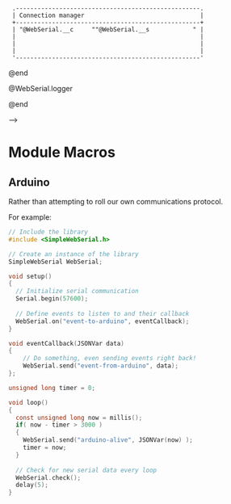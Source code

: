 <!--
attribute: 
version:  0.0.1
language: en
narrator: UK English Female
title: Module Macros for WebSerial
comment:  This is placeholder module to save macros used in other modules.

@version_history 

@end

script: https://unpkg.com/simple-web-serial@latest/dist/simple-web-serial.min.js

@WebSerial.connectButton
<script id="connect" input="submit" default="Press to connect"></script>
@end

@WebSerial.status
<script>
    send.output("Initialise");

    if( window.connection )
    {
        send.output("Reuse existing connection");
        /* may need to revisit this section */
        //window.connection.removeListeners();
    }
    else
    {
        send.output("Creating connection");
        window.connection = SimpleWebSerial.setupSerialConnection({
            //warnAboutUnregisteredEvents: false,
        });
    }
    
    function status_update()
    {
        if( window.connection.ready() == null )
            send.output("Disconnected");
        else
            send.output("Connected");
    }

    document.getElementById("connect").addEventListener("click", function() {
        send.output("Connecting");
        window.connection.startConnection();
        status_update();
    });

    window.connection.on("logger", function(msg)
    {
        console.log(msg)
    });

    setInterval(status_update, 1000);

    "LIA: wait"
</script>
@end

@WebSerial.__c
    @WebSerial.connectButton
@end

@WebSerial.__s
    @WebSerial.status
@end

@WebSerial.defaultManager
<!--
style="max-width: 400px;" -->
```` ascii
 .---------------------------------------------------.
 | Connection manager                                |
 +---------------------------------------------------+          
 | "@WebSerial.__c     ""@WebSerial.__s            " | 
 |                                                   |
 |                                                   |
 |                                                   |
 '---------------------------------------------------'
````
@end

@WebSerial.logger
<script>
    console.log( "$(@0)" )
</script>
@end

-->

# Module Macros

## Arduino

Rather than attempting to roll our own communications protocol.

For example:

```c
// Include the library
#include <SimpleWebSerial.h>

// Create an instance of the library
SimpleWebSerial WebSerial;

void setup() 
{
  // Initialize serial communication
  Serial.begin(57600);
  
  // Define events to listen to and their callback
  WebSerial.on("event-to-arduino", eventCallback); 
}

void eventCallback(JSONVar data) 
{
    // Do something, even sending events right back!
    WebSerial.send("event-from-arduino", data);
};

unsigned long timer = 0;

void loop() 
{
  const unsigned long now = millis();
  if( now - timer > 3000 )
  {
    WebSerial.send("arduino-alive", JSONVar(now) );
    timer = now;
  }
  
  // Check for new serial data every loop
  WebSerial.check();
  delay(5);
}
```
